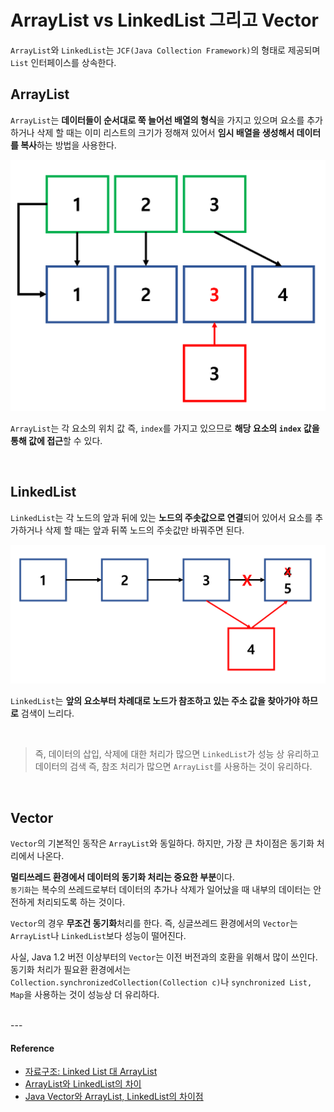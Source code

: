 # ArrayList vs LinkedList 그리고 Vector

`ArrayList`와 `LinkedList`는 `JCF(Java Collection Framework)`의 형태로 제공되며 `List` 인터페이스를 상속한다.

## ArrayList

`ArrayList`는 **데이터들이 순서대로 쭉 늘어선 배열의 형식**을 가지고 있으며 요소를 추가하거나 삭제 할 때는 이미 리스트의 크기가 정해져 있어서 **임시 배열을 생성해서 데이터를 복사**하는 방법을 사용한다.

![array_list](/assets/images/array_list.png)

`ArrayList`는 각 요소의 위치 값 즉, `index`를 가지고 있으므로 **해당 요소의 `index` 값을 통해 값에 접근**할 수 있다.

<br/>

## LinkedList

`LinkedList`는 각 노드의 앞과 뒤에 있는 **노드의 주솟값으로 연결**되어 있어서 요소를 추가하거나 삭제 할 때는 앞과 뒤쪽 노드의 주솟값만 바꿔주면 된다.

![linked_list](/assets/images/linked_list.png)

`LinkedList`는 **앞의 요소부터 차례대로 노드가 참조하고 있는 주소 값을 찾아가야 하므로** 검색이 느리다.

<br/>

> 즉, 데이터의 삽입, 삭제에 대한 처리가 많으면 `LinkedList`가 성능 상 유리하고 데이터의 검색 즉, 참조 처리가 많으면 `ArrayList`를 사용하는 것이 유리하다.

<br/>

## Vector

`Vector`의 기본적인 동작은 `ArrayList`와 동일하다. 하지만, 가장 큰 차이점은 동기화 처리에서 나온다.

**멀티쓰레드 환경에서 데이터의 동기화 처리는 중요한 부분**이다.<br/> `동기화`는 복수의 쓰레드로부터 데이터의 추가나 삭제가 일어났을 때 내부의 데이터는 안전하게 처리되도록 하는 것이다.

`Vector`의 경우 **무조건 동기화**처리를 한다. 즉, 싱글쓰레드 환경에서의 `Vector`는 `ArrayList`나 `LinkedList`보다 성능이 떨어진다.

사실, Java 1.2 버전 이상부터의 `Vector`는 이전 버전과의 호환을 위해서 많이 쓰인다. 동기화 처리가 필요환 환경에서는 `Collection.synchronizedCollection(Collection c)`나 `synchronized List, Map`을 사용하는 것이 성능상 더 유리하다.

<br/>
---

#### Reference

- [자료구조: Linked List 대 ArrayList](http://www.nextree.co.kr/p6506/)
- [ArrayList와 LinkedList의 차이](https://sung-studynote.tistory.com/49)
- [Java Vector와 ArrayList, LinkedList의 차이점](https://seeit.kr/36)

